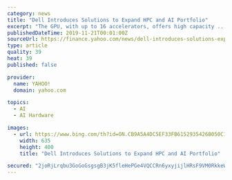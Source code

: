 ```yaml
---
category: news
title: "Dell Introduces Solutions to Expand HPC and AI Portfolio"
excerpt: "The GPU, with up to 16 accelerators, offers high capacity ... New Solutions to Boost Competitive Position Dell’s new HPC and AI solutions are expected to enhance its share in the HPC industry. The company is facing intense competition from Hewlett Packard Enterprises HPE in the space, post the acquisition of supercomputing leader Cray ..."
publishedDateTime: 2019-11-21T00:01:00Z
sourceUrl: https://finance.yahoo.com/news/dell-introduces-solutions-expand-hpc-143202782.html
type: article
quality: 39
heat: 39
published: false

provider:
  name: YAHOO!
  domain: yahoo.com

topics:
  - AI
  - AI Hardware

images:
  - url: https://www.bing.com/th?id=ON.CB9A5A4DC5EF33FB6152935426B050C1
    width: 635
    height: 400
    title: "Dell Introduces Solutions to Expand HPC and AI Portfolio"

secured: "2joRjLrqbu3GoGoGsgsgB3jK5fleHePGe4VQCCRn6yxyjijlHRsF9VM0RkkeWPz5uzwXW43IwJOEQDuxh/atteb8Dzzbw9NIJx5NFqGwk/shE113SqY2r4t8ttQpZ05L51/udSSLpXy47KOsaFf0JRoM9yjWoHafC69kiK38g1H/InzJGyu+ze+uE9Kra8+XQb4fpLMjvh4UgCv8HNU1+8aw7qj0fnKc9JaJsAmcnQuPiRBl0r0gyaLgVwETt37YOK4uRS9wuDwdIAIpaGqNmw==;5/5HYmRkPw4Jl4OviETReA=="
---
```


